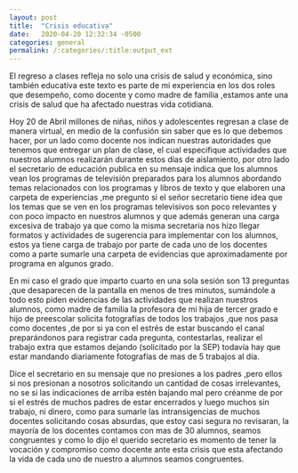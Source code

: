 ```yaml
---
layout: post
title:  "Crisis educativa"
date:   2020-04-20 12:32:34 -0500
categories: general
permalink: /:categories/:title:output_ext
---
```


El regreso a clases refleja no solo una crisis de salud y económica, sino también educativa este texto es parte de mi experiencia en los dos roles que desempeño, como docente y como madre de familia ,estamos ante una crisis de salud que ha afectado nuestras vida cotidiana.

Hoy 20 de Abril millones de niñas, niños y adolescentes regresan a clase de manera virtual, en medio de la confusión sin saber que es lo que debemos hacer, por un lado como docente nos indican nuestras autoridades que tenemos que entregar un plan de clase, el cual especifique actividades que nuestros alumnos realizarán durante estos días de aislamiento, por otro lado el secretario de educación publica en su mensaje indica que los alumnos vean los programas de televisión preparados para los alumnos abordando temas relacionados con los programas y libros de texto y que elaboren una carpeta de experiencias ,me pregunto si el señor secretario tiene idea que los temas que se ven en los programas televisivos son poco relevantes y con poco impacto en nuestros alumnos y que además generan una carga excesiva de trabajo ya que como la misma secretaria nos hizo llegar formatos y actividades de sugerencia para implementar con los alumnos, estos ya tiene carga de trabajo por parte de cada uno de los docentes como a parte sumarle una carpeta de evidencias que aproximadamente por programa en algunos grado.

En mi caso el grado que imparto cuarto en una sola sesión son 13 preguntas ,que desaparecen de la pantalla en menos de tres minutos, sumándole a todo esto piden evidencias de las actividades que realizan nuestros alumnos, como madre de familia la profesora de mi hija de tercer grado e hijo de preescolar solicita fotografías de todos los trabajos ,que nos pasa como docentes ,de por si ya con el estrés de estar buscando el canal preparándonos para registrar cada pregunta, contestarlas, realizar el trabajo extra que estamos dejando (solicitado por la SEP) todavía hay que estar mandando diariamente fotografías de mas de 5 trabajos al día.

Dice el secretario en su mensaje que no presiones a los padres ,pero ellos si nos presionan a nosotros solicitando un cantidad de cosas irrelevantes, no se si las indicaciones de arriba estén bajando mal pero créanme de por si el estrés de muchos padres de estar encerrados y luego muchos sin trabajo, ni dinero, como para sumarle las intransigencias de muchos docentes solicitando cosas absurdas, que estoy casi segura no revisaran, la mayoría de los docentes contamos con mas de 30 alumnos, seamos congruentes y como lo dijo el querido secretario es momento de tener la vocación y compromiso como docente ante esta crisis que esta afectando la vida de cada uno de nuestro a alumnos seamos congruentes.
